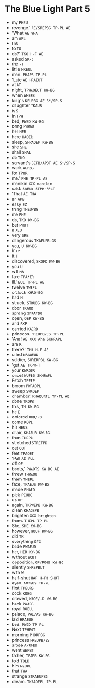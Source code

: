 # The Blue Light Part 5

* my `PHEU`
* revenge.' `RE/SREPBG TP-PL AE`
* 'What `AE WHA`
* am `APL`
* I `EU`
* to `TO`
* do?' `TKO H-F AE`
* asked `SK-D`
* the `-T`
* little `HREUL`
* man. `PHAPB TP-PL`
* 'Late `AE HRAEUT`
* at `AT`
* night, `TPHAOEUT KW-BG`
* when `WHEPB`
* king's `KEUPBG AE S*/SP-S`
* daughter `TKAUR`
* is `S`
* in `TPH`
* bed, `PWED KW-BG`
* bring `PWREU`
* her `HER`
* here `HAOER`
* sleep, `SHRAOEP KW-BG`
* she `SHE`
* shall `SHAL`
* do `TKO`
* servant's `SEFB/APBT AE S*/SP-S`
* work `WORBG`
* for `TPOR`
* me.' `PHE TP-PL AE`
* manikin `XXX manikin`
* said: `SAEUD STPH-FPLT`
* 'That `AE THA`
* an `APB`
* easy `EZ`
* thing `THEUPBG`
* me `PHE`
* do, `TKO KW-BG`
* but `PWUT`
* a `AEU`
* very `SRE`
* dangerous `TKAEUPBLGS`
* you, `U KW-BG`
* if `TP`
* it `T`
* discovered, `SKOFD KW-BG`
* you `U`
* will `HR`
* fare `TPA*ER`
* ill.' `EUL TP-PL AE`
* twelve `TWEFL`
* o'clock `KHRO*BG`
* had `H`
* struck, `STRUBG KW-BG`
* door `TKAOR`
* sprang `SPRAPBG`
* open, `OEP KW-BG`
* and `SKP`
* carried `KAERD`
* princess. `PREUPB/ES TP-PL`
* 'Aha! `AE XXX Aha SKHRAPL`
* are `R`
* there?' `THR H-F AE`
* cried `KRAOEUD`
* soldier, `SHRERPBL KW-BG`
* 'get `AE TKPW-T`
* your `KWROUR`
* once! `WUPBS SKHRAPL`
* Fetch `TPEFP`
* broom `PWRAOPL`
* sweep `SWAOEP`
* chamber.' `KHAEURPL TP-PL AE`
* done `TKOPB`
* this, `TH KW-BG`
* he `E`
* ordered `ORD/-D`
* come `KOPL`
* his `HEUS`
* chair, `KHAEUR KW-BG`
* then `THEPB`
* stretched `STREFPD`
* out `OUT`
* feet `TPAOET`
* 'Pull `AE PUL`
* off `OF`
* boots,' `PWAOTS KW-BG AE`
* threw `THRAOU`
* them `THEPL`
* face, `TPAEUS KW-BG`
* made `PHAED`
* pick `PEUBG`
* up `UP`
* again, `TKPWEPB KW-BG`
* clean `KHAOEPB`
* brighten `XXX brighten`
* them. `THEPL TP-PL`
* She, `SHE KW-BG`
* however, `HOUF KW-BG`
* did `TK`
* everything `EFG`
* bade `PWAEUD`
* her, `HER KW-BG`
* without `WOUT`
* opposition, `OP/POGS KW-BG`
* silently `SHREPBLT`
* with `W`
* half-shut `HAF H-PB SHUT`
* eyes. `AO*EUS TP-PL`
* first `TPEURS`
* cock `KOBG`
* crowed, `KROE/-D KW-BG`
* back `PWABG`
* royal `ROEUL`
* palace, `PAL/AS KW-BG`
* laid `HRAEUD`
* bed. `PWED TP-PL`
* Next `TPHEGT`
* morning `PHORPBG`
* princess `PREUPB/ES`
* arose `A/ROES`
* went `WEPBT`
* father, `TPAER KW-BG`
* told `TOLD`
* him `HEUPL`
* that `THA`
* strange `STRAEUPBG`
* dream. `TKRAOEPL TP-PL`
